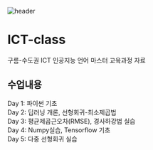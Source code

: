 ![header](https://capsule-render.vercel.app/api?type=rounded&height=300&color=gradient&text=AIMERS)

# ICT-class
구름-수도권 ICT 인공지능 언어 마스터 교육과정 자료   
   
## 수업내용   
Day 1: 파이썬 기초   
Day 2: 딥러닝 개론, 선형회귀-최소제곱법   
Day 3: 평균제곱근오차(RMSE), 경사하강법 실습   
Day 4: Numpy실습, Tensorflow 기초   
Day 5: 다중 선형회귀 실습   
